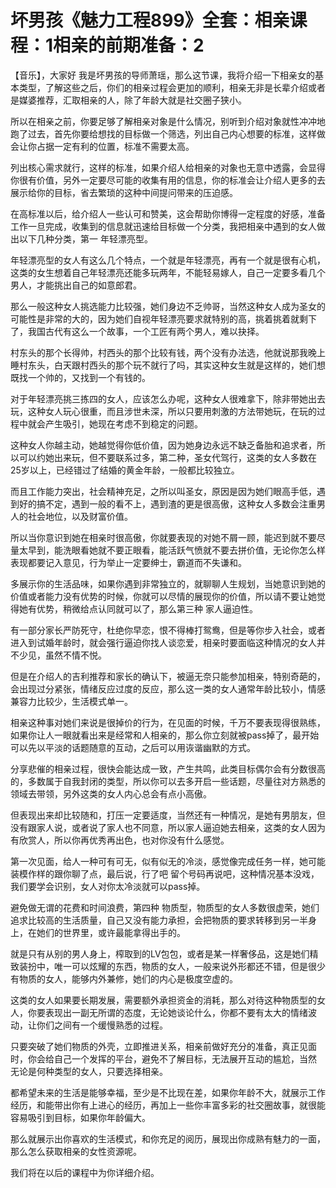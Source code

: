 # 坏男孩《魅力工程899》全套：相亲课程：1相亲的前期准备：2

【音乐】，大家好 我是坏男孩的导师萧瑶，那么这节课，我将介绍一下相亲女的基本类型，了解这些之后，你们的相亲过程会更加的顺利，相亲无非是长辈介绍或者是媒婆推荐，汇取相亲的人，除了年龄大就是社交圈子狭小。

所以在相亲之前，你要足够了解相亲对象是什么情况，别听到介绍对象就性冲冲地跑了过去，首先你要给想找的目标做一个筛选，列出自己内心想要的标准，这样做会让你占据一定有利的位置，标准不需要太高。

列出核心需求就行，这样的标准，如果介绍人给相亲的对象也无意中透露，会显得你很有价值，另外一定要尽可能的收集有用的信息，你的标准会让介绍人更多的去展示给你的目标，省去繁琐的这种中间提问带来的压迫感。

在高标准以后，给介绍人一些认可和赞美，这会帮助你博得一定程度的好感，准备工作一旦完成，收集到的信息就迅速给目标做一个分类，我把相亲中遇到的女人做出以下几种分类，第一 年轻漂亮型。

年轻漂亮型的女人有这么几个特点，一个就是年轻漂亮，再有一个就是很有心机，这类的女生想着自己年轻漂亮还能多玩两年，不能轻易嫁人，自己一定要多看几个男人，才能挑出自己的如意郎君。

那么一般这种女人挑选能力比较强，她们身边不乏帅哥，当然这种女人成为圣女的可能性是非常的大的，因为她们自视年轻漂亮要求就特别的高，挑着挑着就剩下了，我国古代有这么一个故事，一个工匠有两个男人，难以抉择。

村东头的那个长得帅，村西头的那个比较有钱，两个没有办法选，他就说那我晚上睡村东头，白天跟村西头的那个玩不就行了吗，其实这种女生就是这样的，她们想既找一个帅的，又找到一个有钱的。

对于年轻漂亮挑三拣四的女人，应该怎么办呢，这种女人很难拿下，除非带她出去玩，这种女人玩心很重，而且涉世未深，所以只要用刺激的方法带她玩，在玩的过程中就会产生吸引，她现在考虑不到稳定的问题。

这种女人你越主动，她越觉得你低价值，因为她身边永远不缺乏备胎和追求者，所以可以约她出来玩，但不要联系过多，第二种，圣女代驾行，这类的女人多数在25岁以上，已经错过了结婚的黄金年龄，一般都比较独立。

而且工作能力突出，社会精神充足，之所以叫圣女，原因是因为她们眼高手低，遇到好的搞不定，遇到一般的看不上，遇到渣的更是很高傲，这种女人多数会注重男人的社会地位，以及财富价值。

所以当你意识到她在相亲时很高傲，你就要表现的对她不屑一顾，能迟到就不要尽量太早到，能洗眼看她就不要正眼看，能活跃气愤就不要去拼价值，无论你怎么样表现都要记入意见，行为举止一定要绅士，霸道而不失谦和。

多展示你的生活品味，如果你遇到非常独立的，就聊聊人生规划，当她意识到她的价值或者能力没有优势的时候，你就可以尽情的展现你的价值，所以请不要让她觉得她有优势，稍微给点认同就可以了，那么第三种 家人逼迫性。

有一部分家长严防死守，杜绝你早恋，恨不得棒打鸳鸯，但是等你步入社会，或者进入到试婚年龄时，就会强行逼迫你找人谈恋爱，相亲时要面临这种情况的女人并不少见，虽然不情不悦。

但是在介绍人的吉利推荐和家长的确认下，被逼无奈只能参加相亲，特别奇葩的，会出现过分紧张，情绪反应过度的反应，那么这一类的女人通常年龄比较小，情感兼容力比较少，生活模式单一。

相亲这种事对她们来说是很掉价的行为，在见面的时候，千万不要表现得很熟练，如果你让人一眼就看出来是经常和人相亲的，那么你立刻就被pass掉了，最开始可以先以平淡的话题随意的互动，之后可以用诙谐幽默的方式。

分享悲催的相亲过程，很快会能达成一致，产生共鸣，此类目标偶尔会有分数很高的，多数属于自我封闭的类型，所以你可以去多开启一些话题，尽量往对方熟悉的领域去带领，另外这类的女人内心总会有点小高傲。

但表现出来却比较随和，打压一定要适度，当然还有一种情况，是她有男朋友，但没有跟家人说，或者说了家人也不同意，所以家人逼迫她去相亲，这类的女人因为有欣赏人，所以你再优秀再出色，也对你没有什么感觉。

第一次见面，给人一种可有可无，似有似无的冷淡，感觉像完成任务一样，她可能装模作样的跟你聊了点，最后说，行了吧 留个号码再说吧，这种情况基本没戏，我们要学会识别，女人对你太冷淡就可以pass掉。

避免做无谓的花费和时间浪费，第四种 物质型，物质型的女人多数很虚荣，她们追求比较高的生活质量，自己又没有能力承担，会把物质的要求转移到另一半身上，在她们的世界里，或许最能拿得出手的。

就是只有从别的男人身上，榨取到的LV包包，或者是某一样奢侈品，这是她们精致装扮中，唯一可以炫耀的东西，物质的女人，一般来说外形都还不错，但是很少有物质的女人，能够内外兼修，她们的内心是极度空虚的。

这类的女人如果要长期发展，需要额外承担资金的消耗，那么对待这种物质型的女人，你要表现出一副无所谓的态度，无论她谈论什么，你都不要有太大的情绪波动，让你们之间有一个缓慢熟悉的过程。

只要突破了她们物质的外壳，立即推进关系，相亲前做好充分的准备，真正见面时，你会给自己一个发挥的平台，避免不了解目标，无法展开互动的尴尬，当然 无论是何种类型的女人，只要选择相亲。

都希望未来的生活是能够幸福，至少是不比现在差，如果你年龄不大，就展示工作经历，和能带出你有上进心的经历，再加上一些你丰富多彩的社交圈故事，就很能容易吸引到目标，如果你年龄偏大。

那么就展示出你喜欢的生活模式，和你充足的阅历，展现出你成熟有魅力的一面，那么怎么获取相亲的女性资源呢。

我们将在以后的课程中为你详细介绍。